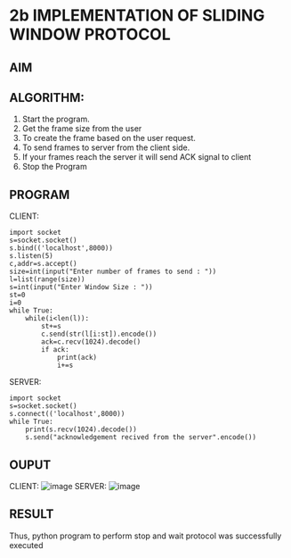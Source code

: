 # 2b IMPLEMENTATION OF SLIDING WINDOW PROTOCOL
## AIM
## ALGORITHM:
1. Start the program.
2. Get the frame size from the user
3. To create the frame based on the user request.
4. To send frames to server from the client side.
5. If your frames reach the server it will send ACK signal to client
6. Stop the Program
## PROGRAM
CLIENT:
~~~
import socket
s=socket.socket()
s.bind(('localhost',8000))
s.listen(5)
c,addr=s.accept()
size=int(input("Enter number of frames to send : "))
l=list(range(size))
s=int(input("Enter Window Size : "))
st=0
i=0
while True:
    while(i<len(l)):
        st+=s
        c.send(str(l[i:st]).encode())
        ack=c.recv(1024).decode()
        if ack:
            print(ack)
            i+=s
~~~
SERVER:
~~~
import socket
s=socket.socket()
s.connect(('localhost',8000))
while True:
    print(s.recv(1024).decode())
    s.send("acknowledgement recived from the server".encode())
~~~
## OUPUT
CLIENT:
![image](https://github.com/MohanramGunasekar/2b_SLIDING_WINDOW_PROTOCOL/assets/139841812/78b8bcc8-b3a0-4a12-afd0-797cb27267e9)
SERVER:
![image](https://github.com/MohanramGunasekar/2b_SLIDING_WINDOW_PROTOCOL/assets/139841812/5f07af76-1185-4931-9102-810353541249)
## RESULT
Thus, python program to perform stop and wait protocol was successfully executed
